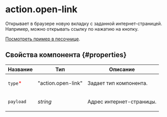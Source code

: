 # action.open-link

Открывает в браузере новую вкладку с заданной интернет-страницей. Например, можно открывать ссылку по нажатию на кнопку.

[Посмотреть пример в песочнице](https://clck.ru/QLEtD).

## Свойства компонента {#properties}

| Название                                 | Тип                | Описание                        |
| ---------------------------------------- | ------------------ | ------------------------------- |
| `type`<span style="color: red">\*</span> | "action.open-link" | <p>Задает тип компонента.</p>   |
| `payload`                                | _string_           | <p>Адрес интернет-страницы.</p> |
